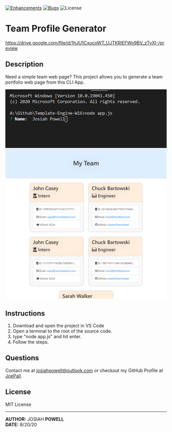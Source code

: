[![Enhancements](https://img.shields.io/github/issues/JoePall/Team-Profile-Generator/enhancement.svg)](https://github.com/JoePall/Team-Profile-Generator/issues?q=is%3Aopen+is%3Aissue+label%3Aenhancement+sort%3Areactions-%2B1-desc)
[![Bugs](https://img.shields.io/github/issues/JoePall/Team-Profile-Generator/bug.svg)](https://github.com/JoePall/Team-Profile-Generator/issues?utf8=✓&q=is%3Aissue+is%3Aopen+label%3Abug)
![License](https://img.shields.io/badge/License-MIT%20License-green?style=flat-square.svg)

# Team Profile Generator

<a href="https://drive.google.com/file/d/1hJU1CxucoWT_UJTKRlEFWo9BV_zTvXI-/preview">https://drive.google.com/file/d/1hJU1CxucoWT_UJTKRlEFWo9BV_zTvXI-/preview</a>

## Description

<p>Need a simple team web page? This project allows you to generate a team portfolio web page from this CLI App.</p>

![Screenshot of using the app](./assets/screenshot-name.png)
![Screenshot of the generated webpage](./assets/screenshot-webpage.png)

## Instructions
1. Download and open the project in VS Code
2. Open a terminal to the root of the source code.
3. type "node app.js" and hit enter.
4. Follow the steps.

## Questions

<p>Contact me at <a href="mailto:josiahpowell@outlook.com">josiahpowell@outlook.com</a> or checkout my GitHub Profile at <a href="https://github.com/JoePall">JoePall</a>.</p>

## License

<p>MIT License</p>

---

**AUTHOR:** JOSIAH **POWELL**<br>
**DATE:** 8/20/20